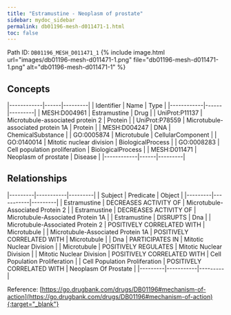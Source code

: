 ```yaml
---
title: "Estramustine - Neoplasm of prostate"
sidebar: mydoc_sidebar
permalink: db01196-mesh-d011471-1.html
toc: false 
---
```



Path ID: `DB01196_MESH_D011471_1`
{% include image.html url="images/db01196-mesh-d011471-1.png" file="db01196-mesh-d011471-1.png" alt="db01196-mesh-d011471-1" %}

## Concepts

|------------|------|---------|
| Identifier | Name | Type    |
|------------|------|---------|
| MESH:D004961 | Estramustine | Drug |
| UniProt:P11137 | Microtubule-associated protein 2 | Protein |
| UniProt:P78559 | Microtubule-associated protein 1A | Protein |
| MESH:D004247 | DNA | ChemicalSubstance |
| GO:0005874 | Microtubule | CellularComponent |
| GO:0140014 | Mitotic nuclear division | BiologicalProcess |
| GO:0008283 | Cell population proliferation | BiologicalProcess |
| MESH:D011471 | Neoplasm of prostate | Disease |
|------------|------|---------|

## Relationships

|---------|-----------|---------|
| Subject | Predicate | Object  |
|---------|-----------|---------|
| Estramustine | DECREASES ACTIVITY OF | Microtubule-Associated Protein 2 |
| Estramustine | DECREASES ACTIVITY OF | Microtubule-Associated Protein 1A |
| Estramustine | DISRUPTS | Dna |
| Microtubule-Associated Protein 2 | POSITIVELY CORRELATED WITH | Microtubule |
| Microtubule-Associated Protein 1A | POSITIVELY CORRELATED WITH | Microtubule |
| Dna | PARTICIPATES IN | Mitotic Nuclear Division |
| Microtubule | POSITIVELY REGULATES | Mitotic Nuclear Division |
| Mitotic Nuclear Division | POSITIVELY CORRELATED WITH | Cell Population Proliferation |
| Cell Population Proliferation | POSITIVELY CORRELATED WITH | Neoplasm Of Prostate |
|---------|-----------|---------|

Reference: [https://go.drugbank.com/drugs/DB01196#mechanism-of-action](https://go.drugbank.com/drugs/DB01196#mechanism-of-action){:target="_blank"}